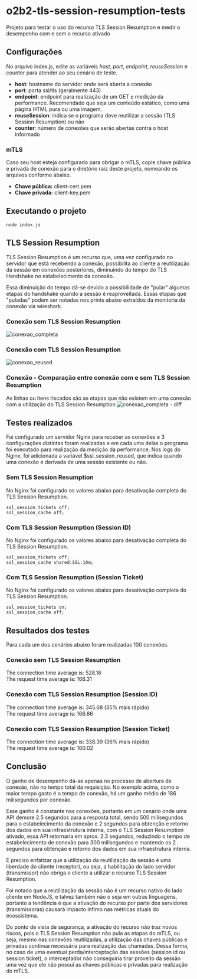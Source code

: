 # o2b2-tls-session-resumption-tests
Projeto para testar o uso do recurso TLS Session Resumption e medir o desempenho com e sem o recurso ativado

## Configurações

No arquivo index.js, edite as variáveis _host_, _port_, _endpoint_, _reuseSession_ e counter para atender ao seu cenário de teste.

* **host**: hostname do servidor onde será aberta a conexão
* **port**: porta ssl/tls (geralmente 443)
* **endpoint**: endpoint para realização de um GET e medição da performance. Recomendado que seja um conteúdo estático, como uma página HTML pura ou uma imagem.
* **reuseSession**: indica se o programa deve reutilizar a sessão (TLS Session Resumption) ou não
* **counter**: número de conexões que serão abertas contra o host informado

### mTLS
Caso seu host esteja configurado para obrigar o mTLS, copie chave pública e privada de conexão para o diretório raiz deste projeto, nomeando os arquivos conforme abaixo.

* **Chave pública:** client-cert.pem
* **Chave privada:** client-key.pem

## Executando o projeto
```
node index.js
```

## TLS Session Resumption
TLS Session Resumption é um recurso que, uma vez configurado no servidor que está recebendo a conexão, possibilita ao cliente a reutilização da sessão em conexões posteriores, diminuindo do tempo do TLS Handshake no estabelecimento da conexão.

Essa diminuição do tempo dá-se devido a possibilidade de "pular" algumas etapas do handshake quando a sessão é reaproveitada. Essas etapas que "puladas" podem ser notadas nos prints abaixo extraídos da monitoria da conexão via wireshark.

### Conexão sem TLS Session Resumption
![conexao_completa](https://github.com/ranierimazili/o2b2-tls-session-resumption-tests/assets/15436207/ccce412f-5309-4d32-84e3-e75807f6e1ef)

### Conexão com TLS Session Resumption
![conexao_reused](https://github.com/ranierimazili/o2b2-tls-session-resumption-tests/assets/15436207/fcd665a6-dc2e-4e6d-a957-3bb883b1d938)

### Conexão - Comparação entre conexão com e sem TLS Session Resumption
As linhas ou itens riscados são as etapas que não existem em uma conexão com a utilização do TLS Session Resumption
![conexao_completa - diff](https://github.com/ranierimazili/o2b2-tls-session-resumption-tests/assets/15436207/b33e9948-b170-49f5-b9a0-93a2d1fad948)

## Testes realizados

Foi configurado um servidor Nginx para receber as conexões e 3 configurações distintas foram realizadas e em cada uma delas o programa foi executado para realização da medição da performance.
Nos logs do Nginx, foi adicionada a variável $ssl_session_reused, que indica quando uma conexão é derivada de uma sessão existente ou não.

### Sem TLS Session Resumption
No Nginx foi configurado os valores abaixo para desativação completa do TLS Session Resumption.
```
ssl_session_tickets off;
ssl_session_cache off;
```

### Com TLS Session Resumption (Session ID)
No Nginx foi configurado os valores abaixo para desativação completa do TLS Session Resumption.
```
ssl_session_tickets off;
ssl_session_cache shared:SSL:10m;
```

### Com TLS Session Resumption (Session Ticket)
No Nginx foi configurado os valores abaixo para desativação completa do TLS Session Resumption.
```
ssl_session_tickets on;
ssl_session_cache off;
```

## Resultados dos testes

Para cada um dos cenários abaixo foram realizadas 100 conexões.

### Conexão sem TLS Session Resumption
The connection time average is: 528.18<br>
The request time average is: 166.31

### Conexão com TLS Session Resumption (Session ID)
The connection time average is: 345.68 (35% mais rápido)<br>
The request time average is: 166.86

### Conexão com TLS Session Resumption (Session Ticket)
The connection time average is: 338.39 (36% mais rápido)<br>
The request time average is: 160.02

## Conclusão
O ganho de desempenho dá-se apenas no processo de abertura de conexão, não no tempo total da requisição.
No exemplo acima, como o maior tempo gasto é o tempo de conexão, há um ganho médio de 186 milisegundos por conexão.

Esse ganho é constante nas conexões, portanto em um cenário onde uma API demore 2.5 segundos para a resposta total, sendo 500 milisegundos para o estabelecimento da conexão e 2 segundos para obtenção e retorno dos dados em sua infraestrutura interna, com o TLS Session Resumption ativado, essa API retornaria em aprox. 2.3 segundos, reduzindo o tempo de estabelecimento de conexão para 300 milisegundos e mantendo os 2 segundos para obtenção e retorno dos dados em sua infraestrutura interna.

É preciso enfatizar que a utilização da reutilização da sessão é uma liberdade do cliente (receptor), ou seja, a habilitação do lado servidor (transmissor) não obriga o cliente a utilizar o recurso TLS Session Resumption.

Foi notado que a reutilização da sessão não é um recurso nativo do lado cliente em NodeJS, e talvez também não o seja em outras linguagens, portanto a tendência é que a ativação do recurso por parte dos servidores (transmissoras) causará impacto ínfimo nas métricas atuais do ecossistema.

Do ponto de vista de segurança, a ativação do recurso não traz novos riscos, pois o TLS Session Resumption não pula as etapas do mTLS, ou seja, mesmo nas conexões reutilizadas, a utilização das chaves públicas e privadas continua necessária para realização das chamadas. Dessa forma, no caso de uma eventual perda/interceptação das sessões (session id ou session ticket), o interceptador não conseguiria tirar proveito da sessão uma vez que ele não possui as chaves públicas e privadas para realização do mTLS.


